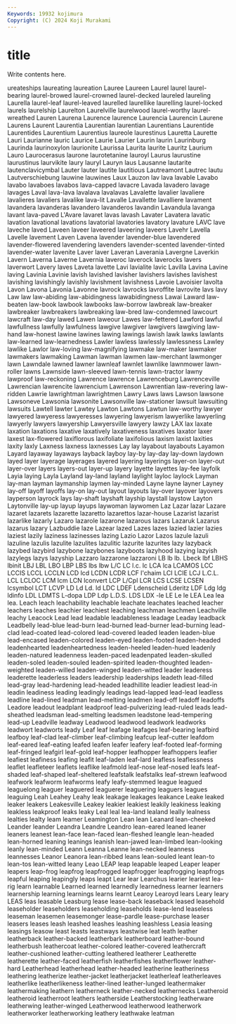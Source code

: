 ```yaml
---
Keywords: 19932 kojimura
Copyright: (C) 2024 Koji Murakami
---
```


# title

Write contents here.



ureateships laureating laureation Lauree Laureen Laurel
laurel laurel-bearing laurel-browed laurel-crowned laurel-decked laureled laureling Laurella laurel-leaf laurel-leaved
laurelled laurellike laurelling laurel-locked laurels laurelship Laurelton Laurelville laurelwood laurel-worthy
laurel-wreathed Lauren Laurena Laurence laurence Laurencia Laurencin Laurene Laurens Laurent
Laurentia Laurentian laurentian Laurentians Laurentide Laurentides Laurentium Laurentius laureole laurestinus
Lauretta Laurette Lauri Laurianne lauric Laurice Laurie Laurier Laurin laurin
Laurinburg Laurinda laurinoxylon laurionite Laurissa Laurita laurite Lauritz Laurium Lauro
Laurocerasus laurone laurotetanine lauroyl Laurus laurustine laurustinus laurvikite laury lauryl
Lauryn laus Lausanne lautarite lautenclavicymbal Lauter lauter lautite lautitious Lautreamont
Lautrec lautu Lautverschiebung lauwine lauwines Laux Lauzon lav lava lavable
Lavabo lavabo lavaboes lavabos lava-capped lavacre Lavada lavadero lavage lavages
Laval lava-lava lavalava lavalavas Lavalette lavalier lavaliere lavalieres lavaliers lavalike
lava-lit Lavalle Lavallette lavalliere lavament lavandera lavanderas lavandero lavanderos lavandin
Lavandula lavanga lavant lava-paved L'Avare lavaret lavas lavash Lavater Lavatera
lavatic lavation lavational lavations lavatorial lavatories lavatory lavature LAVC lave
laveche laved Laveen laveer laveered laveering laveers Lavehr Lavella Lavelle
lavement Laven Lavena lavender lavender-blue lavendered lavender-flowered lavendering lavenders lavender-scented
lavender-tinted lavender-water lavenite Laver laver Laveran Laverania Lavergne Laverkin Lavern
Laverna Laverne Lavernia laveroc laverock laverocks lavers laverwort Lavery laves
Laveta lavette Lavi lavialite lavic Lavilla Lavina Lavine laving Lavinia
Lavinie lavish lavished lavisher lavishers lavishes lavishest lavishing lavishingly lavishly
lavishment lavishness Lavoie Lavoisier lavolta Lavon Lavona Lavonia Lavonne lavrock
lavrocks lavroffite lavrovite lavs lavy Law law law-abiding law-abidingness lawabidingness
Lawai Laward law-beaten law-book lawbook lawbooks law-borrow lawbreak law-breaker lawbreaker
lawbreakers lawbreaking law-bred law-condemned lawcourt lawcraft law-day lawed Lawen laweour
Lawes law-fettered Lawford lawful lawfullness lawfully lawfulness lawgive lawgiver lawgivers
lawgiving law-hand law-honest lawine lawines lawing lawings lawish lawk lawks
lawlants law-learned law-learnedness Lawler lawless lawlessly lawlessness Lawley lawlike Lawlor
law-loving law-magnifying lawmake law-maker lawmaker lawmakers lawmaking Lawman lawman lawmen
law-merchant lawmonger lawn Lawndale lawned lawner lawnleaf lawnlet lawnlike lawnmower
lawn-roller lawns Lawnside lawn-sleeved lawn-tennis lawn-tractor lawny lawproof law-reckoning Lawrence
lawrence Lawrenceburg Lawrenceville Lawrencian lawrencite lawrencium Lawrenson Lawrentian law-revering law-ridden
Lawrie lawrightman lawrightmen Lawry Laws laws Lawson lawsone Lawsoneve Lawsonia
lawsonite Lawsonville law-stationer lawsuit lawsuiting lawsuits Lawtell lawter Lawtey Lawton
Lawtons Lawtun law-worthy lawyer lawyered lawyeress lawyeresses lawyering lawyerism lawyerlike
lawyerling lawyerly lawyers lawyership Lawyersville lawyery lawzy LAX lax laxate
laxation laxations laxative laxatively laxativeness laxatives laxator laxer laxest lax-flowered
laxiflorous laxifoliate laxifolious laxism laxist laxities laxity laxly Laxness laxness
laxnesses Lay lay layabout layabouts Layamon Layard layaway layaways layback
layboy lay-by lay-day lay-down laydown layed layer layerage layerages layered
layering layerings layer-on layer-out layer-over layers layers-out layer-up layery layette
layettes lay-fee layfolk Layia laying Layla Layland lay-land layland laylight
layloc laylock Layman lay-man layman laymanship laymen lay-minded Layne layne
layner Layney lay-off layoff layoffs lay-on lay-out layout layouts lay-over
layover layovers layperson layrock lays lay-shaft layshaft layship laystall laystow
Layton Laytonville lay-up layup layups laywoman laywomen Laz Lazar lazar
Lazare lazaret lazarets lazarette lazaretto lazarettos lazar-house Lazarist lazarist lazarlike
lazarly Lazaro lazarole lazarone lazarous lazars Lazaruk Lazarus lazarus lazary
Lazbuddie laze Lazear lazed Lazes lazes lazied lazier lazies laziest
lazily laziness lazinesses lazing Lazio Lazor Lazos lazule lazuli lazuline
lazulis lazulite lazulites lazulitic lazurite lazurites lazy lazyback lazybed lazybird
lazybone lazybones lazyboots lazyhood lazying lazyish lazylegs lazys lazyship Lazzaro
lazzarone lazzaroni LB lb lb. Lbeck lbf LBHS lbinit LBJ
LBL LBO LBP LBS lbs lbw L/C LC l.c. lc
LCA lca LCAMOS LCC LCCIS LCCL LCCLN LCD lcd LCDN
LCDR LCF l'chaim LCI LCIE LCJ L.C.L. LCL LCLOC LCM
lcm LCN lconvert LCP L/Cpl LCR LCS LCSE LCSEN lcsymbol
LCT LCVP LD Ld Ld. ld LDC LDEF Ldenscheid Lderitz
LDF Ldg ldg ldinfo LDL LDMTS L-dopa LDP Ldp L.D.S.
LDS LDX -le LE Le le LEA Lea lea lea.
Leach leach leachability leachable leachate leachates leached leacher leachers leaches
leachier leachiest leaching leachman leachmen Leachville leachy Leacock Lead lead
leadable leadableness leadage Leaday leadback Leadbelly lead-blue lead-burn lead-burned lead-burner
lead-burning lead-clad lead-coated lead-colored lead-covered leaded leaden leaden-blue lead-encased leaden-colored
leaden-eyed leaden-footed leaden-headed leadenhearted leadenheartedness leaden-heeled leaden-hued leadenly leaden-natured leadenness
leaden-paced leadenpated leaden-skulled leaden-soled leaden-souled leaden-spirited leaden-thoughted leaden-weighted leaden-willed leaden-winged
leaden-witted leader leaderess leaderette leaderless leaders leadership leaderships leadeth lead-filled
lead-gray lead-hardening lead-headed leadhillite leadier leadiest lead-in leadin leadiness leading
leadingly leadings lead-lapped lead-lead leadless leadline lead-lined leadman lead-melting leadmen
lead-off leadoff leadoffs Leadore leadout leadplant leadproof lead-pulverizing lead-ruled leads
lead-sheathed leadsman lead-smelting leadsmen leadstone lead-tempering lead-up Leadville leadway Leadwood
leadwood leadwork leadworks leadwort leadworts leady Leaf leaf leafage leafages
leaf-bearing leafbird leafboy leaf-clad leaf-climber leaf-climbing leafcup leaf-cutter leafdom leaf-eared
leaf-eating leafed leafen leafer leafery leaf-footed leaf-forming leaf-fringed leafgirl leaf-gold
leaf-hopper leafhopper leafhoppers leafier leafiest leafiness leafing leafit leaf-laden leaf-lard
leafless leaflessness leaflet leafleteer leaflets leaflike leafmold leaf-nose leaf-nosed leafs
leaf-shaded leaf-shaped leaf-sheltered leafstalk leafstalks leaf-strewn leafwood leafwork leafworm leafworms
leafy leafy-stemmed league leagued leaguelong leaguer leaguered leaguerer leaguering leaguers
leagues leaguing Leah Leahey Leahy leak leakage leakages leakance Leake
leaked leaker leakers Leakesville Leakey leakier leakiest leakily leakiness leaking
leakless leakproof leaks leaky Leal leal lea-land lealand leally lealness
lealties lealty leam leamer Leamington Lean lean Leanard lean-cheeked Leander
leander Leandra Leandre Leandro lean-eared leaned leaner leaners leanest lean-face
lean-faced lean-fleshed leangle lean-headed lean-horned leaning leanings leanish lean-jawed lean-limbed
lean-looking leanly lean-minded Leann Leanna Leanne lean-necked leanness leannesses Leanor
Leanora lean-ribbed leans lean-souled leant lean-to lean-tos lean-witted leany Leao
LEAP leap leapable leaped Leaper leaper leapers leap-frog leapfrog leapfrogged
leapfrogger leapfrogging leapfrogs leapful leaping leapingly leaps leapt Lear lear
Learchus learier leariest lea-rig learn learnable Learned learned learnedly learnedness
learner learners learnership learning learnings learns learnt Learoy Learoyd lears
Leary leary LEAS leas leasable Leasburg lease lease-back leaseback leased
leasehold leaseholder leaseholders leaseholding leaseholds lease-lend leaseless leaseman leasemen leasemonger
lease-pardle lease-purchase leaser leasers leases leash leashed leashes leashing leashless
Leasia leasing leasings leasow least leasts leastways leastwise leat leath
leather leatherback leather-backed leatherbark leatherboard leather-bound leatherbush leathercoat leather-colored leather-covered
leathercraft leather-cushioned leather-cutting leathered leatherer Leatherette leatherette leather-faced leatherfish leatherfishes
leatherflower leather-hard Leatherhead leatherhead leather-headed leatherine leatheriness leathering leatherize leather-jacket
leatherjacket leatherleaf leatherleaves leatherlike leatherlikeness leather-lined leather-lunged leathermaker leathermaking leathern
leatherneck leather-necked leathernecks Leatheroid leatheroid leatherroot leathers leatherside Leatherstocking leatherware
leatherwing leather-winged Leatherwood leatherwood leatherwork leatherworker leatherworking leathery leathwake leatman
